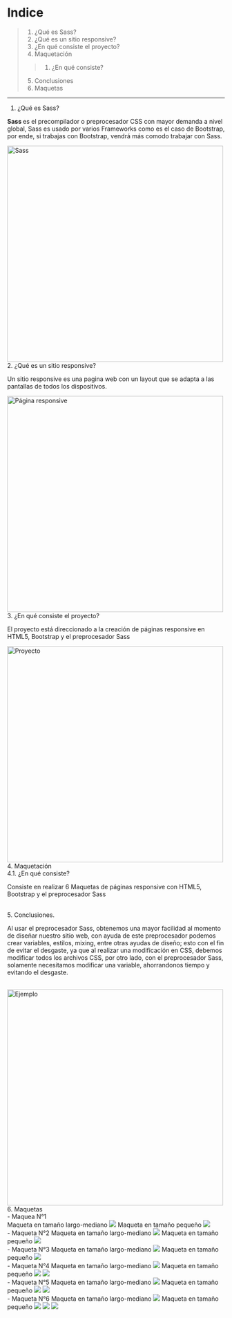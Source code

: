 # Indice
> 1. ¿Qué es Sass?
> 2. ¿Qué es un sitio responsive?
> 3. ¿En qué consiste el proyecto?
> 4. Maquetación
>> 1. ¿En qué consiste?
> 5. Conclusiones
> 6. Maquetas
----
1. ¿Qué es Sass?
<p> <b> Sass </b> es el precompilador o preprocesador CSS con mayor demanda a nivel global, Sass es usado por varios Frameworks como es el caso de Bootstrap, por ende, si trabajas con Bootstrap, vendrá más comodo trabajar con Sass. </p>
<img src="https://miro.medium.com/max/1068/1*_rO99p3EWcCIhNMLniqBSw.png" alt="Sass" width="500px" heigth="auto">
<br />
2. ¿Qué es un sitio responsive?
<p> Un sitio responsive es una pagina web con un layout que se adapta a las pantallas de todos los dispositivos. </p>
<img src="https://encrypted-tbn0.gstatic.com/images?q=tbn:ANd9GcToS8jnzPZ6MAUIjDWUGRh92ZySt4TZABT6HA&usqp=CAU" alt="Página responsive" width="500px" heigth="auto">
<br />
3. ¿En qué consiste el proyecto?
<p> El proyecto está direccionado a la creación de páginas responsive en HTML5, Bootstrap y el preprocesador Sass </p>
<img src="https://encrypted-tbn0.gstatic.com/images?q=tbn:ANd9GcSwrmlEqMmGZUvo-Av4wb-wG6famkrCZwLxUw&usqp=CAU" alt="Proyecto" width="500px" heigth="auto">
<br />
4. Maquetación
<br />
4.1. ¿En qué consiste? 
<p> Consiste en realizar 6 Maquetas de páginas responsive con HTML5, Bootstrap y el preprocesador Sass</p>
<br />
5. Conclusiones.
<p> Al usar el preprocesador Sass, obtenemos una mayor facilidad al momento de diseñar nuestro sitio web, con ayuda de este preprocesador podemos crear variables, estilos,  mixing, entre otras ayudas de diseño; esto con el fin de evitar el desgaste, ya que al realizar una modificación en CSS, debemos modificar todos los archivos CSS, por otro lado, con el preprocesador Sass, solamente necesitamos modificar una variable, ahorrandonos tiempo y evitando el desgaste.</p>
<br />
<img src="https://user-images.githubusercontent.com/102183213/165349299-63824f62-8f1b-43b0-a1b3-38c601d4f3a4.png" alt="Ejemplo" width="500px" heigth="auto">
<br />
6. Maquetas
<br />
- Maquea N°1
<br />
Maqueta en tamaño largo-mediano
<img src="https://user-images.githubusercontent.com/102183213/165412617-eea1ae37-e924-40eb-8b9a-4a3e640140d4.png">
Maqueta en tamaño pequeño
<img src="https://user-images.githubusercontent.com/102183213/165412658-1405b543-b65f-4c57-b169-5a770ec77bc8.png">
<br />
- Maqueta N°2
Maqueta en tamaño largo-mediano
<img src="https://user-images.githubusercontent.com/102183213/165412728-8971a75e-1e65-4428-a4d0-821674025a48.png">
Maqueta en tamaño pequeño
<img src="https://user-images.githubusercontent.com/102183213/165412687-a9a78a78-e94c-4cc8-b423-ef0dc6e2faa7.png">
<br />
- Maqueta N°3
Maqueta en tamaño largo-mediano
<img src="https://user-images.githubusercontent.com/102183213/165412758-98f5370b-cba7-4a4a-b6c9-9f8d625e305f.png">
Maqueta en tamaño pequeño
<img src="https://user-images.githubusercontent.com/102183213/165412797-1d9fe0f9-e661-4c26-96dc-83920eb45c19.png">
<br />
- Maqueta N°4
Maqueta en tamaño largo-mediano
<img src="https://user-images.githubusercontent.com/102183213/165413792-377c52b7-50f5-42dc-aa29-9b38dadaa94d.png">
Maqueta en tamaño pequeño
<img src="https://user-images.githubusercontent.com/102183213/165412848-898b4796-3449-48a5-8c86-55ef41484aec.png">
<img src="https://user-images.githubusercontent.com/102183213/165412896-52695d04-a93a-4490-b80c-583328767327.png">
<br />
- Maqueta N°5
Maqueta en tamaño largo-mediano
<img src="https://user-images.githubusercontent.com/102183213/165413878-7cd7a31c-bce3-40b6-a78d-814311cc36d4.png">
Maqueta en tamaño pequeño
<img src="https://user-images.githubusercontent.com/102183213/165413920-d1418dce-e040-4b30-b69c-9d3fc324a9e5.png">
<img src="https://user-images.githubusercontent.com/102183213/165413954-6976aa01-9184-409b-8b9a-02da78c23916.png">
<br />
- Maqueta N°6
Maqueta en tamaño largo-mediano
<img src="https://user-images.githubusercontent.com/102183213/165414966-36b6ca18-f671-4345-8a7c-3c1954b71593.png">
Maqueta en tamaño pequeño
<img src="https://user-images.githubusercontent.com/102183213/165414050-bea5fdd6-1a9c-41d3-ab68-aca08255cfec.png">
<img src="https://user-images.githubusercontent.com/102183213/165414103-eea9a338-c849-4d19-9291-e1ca10eec7b4.png">
<img src="https://user-images.githubusercontent.com/102183213/165414151-56045a07-a7bd-46fc-ac5d-f93887f72283.png">
<br />
